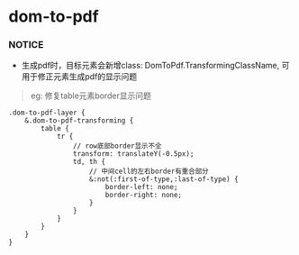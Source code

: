 <!--
 * @Date: 2022-03-16 15:14:33
 * @Author: wang0122xl@163.com
 * @LastEditors: wang0122xl@163.com
 * @LastEditTime: 2022-03-16 15:59:32
 * @Description: file content
-->
# dom-to-pdf

### NOTICE
* 生成pdf时，目标元素会新增class: DomToPdf.TransformingClassName, 可用于修正元素生成pdf的显示问题
> eg: 修复table元素border显示问题 
```less
.dom-to-pdf-layer {
    &.dom-to-pdf-transforming {
        table {
            tr {
                // row底部border显示不全
                transform: translateY(-0.5px);
                td, th {
                    // 中间cell的左右border有重合部分
                    &:not(:first-of-type,:last-of-type) {
                        border-left: none;
                        border-right: none;
                    }
                }
            }
        }
    }
}
```
>